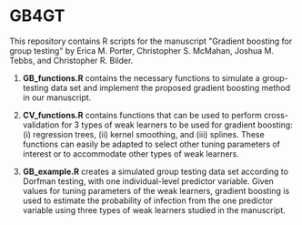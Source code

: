 # GB4GT

This repository contains R scripts for the manuscript "Gradient boosting for group testing" by Erica M. Porter, Christopher S. McMahan, Joshua M. Tebbs, and Christopher R. Bilder.  

1. <b>GB_functions.R</b> contains the necessary functions to simulate a group-testing data set and implement the proposed gradient boosting method in our manuscript.

2. <b>CV_functions.R</b> contains functions that can be used to perform cross-validation for 3 types of weak learners to be used for gradient boosting: (i) regression trees, (ii) kernel smoothing, and (iii) splines.  These functions can easily be adapted to select other tuning parameters of interest or to accommodate other types of weak learners.

3. <b>GB_example.R</b> creates a simulated group testing data set according to Dorfman testing, with one individual-level predictor variable.  Given values for tuning parameters of the weak learners, gradient boosting is used to estimate the probability of infection from the one predictor variable using three types of weak learners studied in the manuscript.

